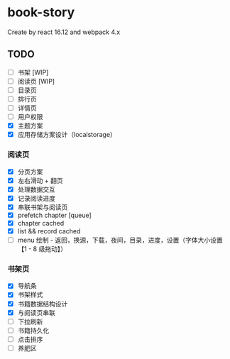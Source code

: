 # book-story

Create by react 16.12 and webpack 4.x

## TODO

- [ ] 书架 [WIP]
- [ ] 阅读页 [WIP]
- [ ] 目录页
- [ ] 排行页
- [ ] 详情页
- [ ] 用户权限
- [x] 主题方案
- [x] 应用存储方案设计（localstorage）

### 阅读页

- [x] 分页方案
- [x] 左右滑动 + 翻页
- [x] 处理数据交互
- [x] 记录阅读进度
- [x] 串联书架与阅读页
- [x] prefetch chapter [queue]
- [x] chapter cached
- [x] list && record cached
- [ ] menu 绘制 - 返回，换源，下载，夜间，目录，进度，设置（字体大小设置 【1 - 8 级拖动】）

### 书架页

- [x] 导航条
- [x] 书架样式
- [x] 书籍数据结构设计
- [x] 与阅读页串联
- [ ] 下拉刷新
- [ ] 书籍持久化
- [ ] 点击排序
- [ ] 养肥区
